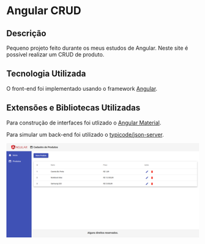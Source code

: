 # Angular CRUD

## Descrição

Pequeno projeto feito durante os meus estudos de Angular. Neste site é possível realizar um CRUD de produto.

## Tecnologia Utilizada

O front-end foi implementado usando o framework [Angular](https://angular.io/).

## Extensões e Bibliotecas Utilizadas

Para construção de interfaces foi utlizado o [Angular Material](https://material.angular.io/).

Para simular um back-end foi utilizado o [typicode/json-server](https://github.com/typicode/json-server).

![alt text](img/Frontend.png)
